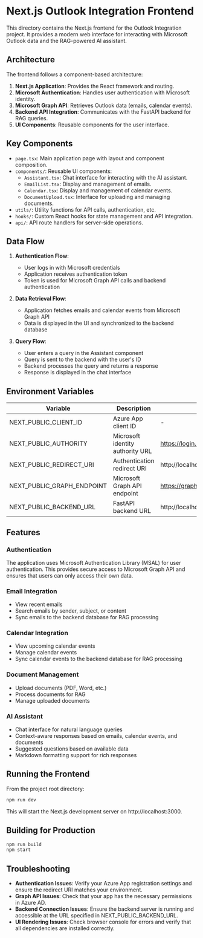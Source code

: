 # Next.js Outlook Integration Frontend

This directory contains the Next.js frontend for the Outlook Integration project. It provides a modern web interface for interacting with Microsoft Outlook data and the RAG-powered AI assistant.

## Architecture

The frontend follows a component-based architecture:

1. **Next.js Application**: Provides the React framework and routing.
2. **Microsoft Authentication**: Handles user authentication with Microsoft identity.
3. **Microsoft Graph API**: Retrieves Outlook data (emails, calendar events).
4. **Backend API Integration**: Communicates with the FastAPI backend for RAG queries.
5. **UI Components**: Reusable components for the user interface.

## Key Components

- `page.tsx`: Main application page with layout and component composition.
- `components/`: Reusable UI components:
  - `Assistant.tsx`: Chat interface for interacting with the AI assistant.
  - `EmailList.tsx`: Display and management of emails.
  - `Calendar.tsx`: Display and management of calendar events.
  - `DocumentUpload.tsx`: Interface for uploading and managing documents.
- `utils/`: Utility functions for API calls, authentication, etc.
- `hooks/`: Custom React hooks for state management and API integration.
- `api/`: API route handlers for server-side operations.

## Data Flow

1. **Authentication Flow**:
   - User logs in with Microsoft credentials
   - Application receives authentication token
   - Token is used for Microsoft Graph API calls and backend authentication

2. **Data Retrieval Flow**:
   - Application fetches emails and calendar events from Microsoft Graph API
   - Data is displayed in the UI and synchronized to the backend database

3. **Query Flow**:
   - User enters a query in the Assistant component
   - Query is sent to the backend with the user's ID
   - Backend processes the query and returns a response
   - Response is displayed in the chat interface

## Environment Variables

| Variable | Description | Default |
|----------|-------------|---------|
| NEXT_PUBLIC_CLIENT_ID | Azure App client ID | - |
| NEXT_PUBLIC_AUTHORITY | Microsoft identity authority URL | https://login.microsoftonline.com/common |
| NEXT_PUBLIC_REDIRECT_URI | Authentication redirect URI | http://localhost:3000 |
| NEXT_PUBLIC_GRAPH_ENDPOINT | Microsoft Graph API endpoint | https://graph.microsoft.com/v1.0 |
| NEXT_PUBLIC_BACKEND_URL | FastAPI backend URL | http://localhost:8000 |

## Features

### Authentication

The application uses Microsoft Authentication Library (MSAL) for user authentication. This provides secure access to Microsoft Graph API and ensures that users can only access their own data.

### Email Integration

- View recent emails
- Search emails by sender, subject, or content
- Sync emails to the backend database for RAG processing

### Calendar Integration

- View upcoming calendar events
- Manage calendar events
- Sync calendar events to the backend database for RAG processing

### Document Management

- Upload documents (PDF, Word, etc.)
- Process documents for RAG
- Manage uploaded documents

### AI Assistant

- Chat interface for natural language queries
- Context-aware responses based on emails, calendar events, and documents
- Suggested questions based on available data
- Markdown formatting support for rich responses

## Running the Frontend

From the project root directory:

```bash
npm run dev
```

This will start the Next.js development server on http://localhost:3000.

## Building for Production

```bash
npm run build
npm start
```

## Troubleshooting

- **Authentication Issues**: Verify your Azure App registration settings and ensure the redirect URI matches your environment.
- **Graph API Issues**: Check that your app has the necessary permissions in Azure AD.
- **Backend Connection Issues**: Ensure the backend server is running and accessible at the URL specified in NEXT_PUBLIC_BACKEND_URL.
- **UI Rendering Issues**: Check browser console for errors and verify that all dependencies are installed correctly. 